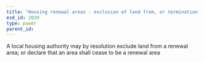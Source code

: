 ```yaml
---
title: "Housing renewal areas - exclusion of land from, or termination of, renewal area"
esd_id: 2039
type: power
parent_id:  
---
```


A local housing authority may by resolution exclude land from a renewal area; or declare that an area shall cease to be a renewal area

